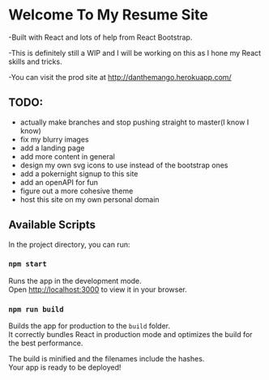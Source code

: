 # Welcome To My Resume Site 

-Built with React and lots of help from React Bootstrap. 

-This is definitely still a WIP and I will be working on this as I hone my React skills and tricks. 

-You can visit the prod site at http://danthemango.herokuapp.com/

## TODO: 
 * actually make branches and stop pushing straight to master(I know I know)
 * fix my blurry images
 * add a landing page
 * add more content in general
 * design my own svg icons to use instead of the bootstrap ones
 * add a pokernight signup to this site 
 * add an openAPI for fun
 * figure out a more cohesive theme
 * host this site on my own personal domain 


## Available Scripts

In the project directory, you can run:

### `npm start`

Runs the app in the development mode.\
Open [http://localhost:3000](http://localhost:3000) to view it in your browser.

### `npm run build`

Builds the app for production to the `build` folder.\
It correctly bundles React in production mode and optimizes the build for the best performance.

The build is minified and the filenames include the hashes.\
Your app is ready to be deployed!

